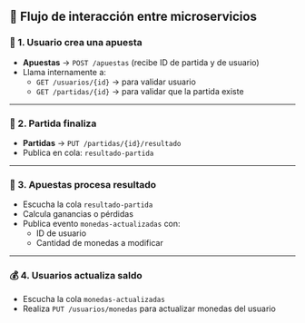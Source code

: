 ## 🔄 Flujo de interacción entre microservicios

### 🧾 1. Usuario crea una apuesta

- **Apuestas** → `POST /apuestas` (recibe ID de partida y de usuario)
- Llama internamente a:
  - `GET /usuarios/{id}` → para validar usuario
  - `GET /partidas/{id}` → para validar que la partida existe

---

### 🏁 2. Partida finaliza

- **Partidas** → `PUT /partidas/{id}/resultado`
- Publica en cola: `resultado-partida`

---

### 🎯 3. Apuestas procesa resultado

- Escucha la cola `resultado-partida`
- Calcula ganancias o pérdidas
- Publica evento `monedas-actualizadas` con:
  - ID de usuario
  - Cantidad de monedas a modificar

---

### 💰 4. Usuarios actualiza saldo

- Escucha la cola `monedas-actualizadas`
- Realiza `PUT /usuarios/monedas` para actualizar monedas del usuario

